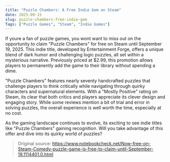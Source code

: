 ```yaml
---
title: "Puzzle Chambers: A Free Indie Gem on Steam"
date: 2025-09-15
slug: puzzle-chambers-free-indie-gem
Tags: ["Puzzle Games", "Steam", "Indie Games"]
---
```


If youre a fan of puzzle games, you wont want to miss out on the opportunity to claim "Puzzle Chambers" for free on Steam until September 19, 2025. This indie title, developed by Entertainment Forge, offers a unique blend of dark humor and challenging logic puzzles, all set within a mysterious narrative. Previously priced at $2.99, this promotion allows players to permanently add the game to their library without spending a dime.

"Puzzle Chambers" features nearly seventy handcrafted puzzles that challenge players to think critically while navigating through quirky characters and supernatural elements. With a "Mostly Positive" rating on Steam, its clear that both critics and players appreciate its clever design and engaging story. While some reviews mention a bit of trial and error in solving puzzles, the overall experience is well worth the time, especially at no cost.

As the gaming landscape continues to evolve, its exciting to see indie titles like "Puzzle Chambers" gaining recognition. Will you take advantage of this offer and dive into its quirky world of puzzles? 

> Original source: https://www.notebookcheck.net/Now-free-on-Steam-Comedy-puzzle-game-is-free-to-claim-until-September-19.1114401.0.html